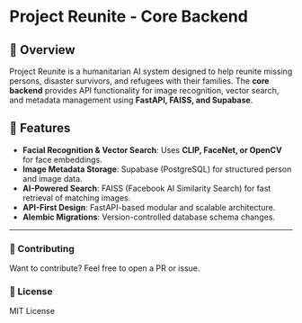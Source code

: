 # Project Reunite - Core Backend

## 📌 Overview
Project Reunite is a humanitarian AI system designed to help reunite missing persons, disaster survivors, and refugees with their families. The **core backend** provides API functionality for image recognition, vector search, and metadata management using **FastAPI, FAISS, and Supabase**.

## 🚀 Features
- **Facial Recognition & Vector Search**: Uses **CLIP, FaceNet, or OpenCV** for face embeddings.
- **Image Metadata Storage**: Supabase (PostgreSQL) for structured person and image data.
- **AI-Powered Search**: FAISS (Facebook AI Similarity Search) for fast retrieval of matching images.
- **API-First Design**: FastAPI-based modular and scalable architecture.
- **Alembic Migrations**: Version-controlled database schema changes.

---
### **🔗 Contributing**
Want to contribute? Feel free to open a PR or issue.

### **📜 License**
MIT License

